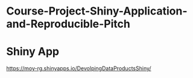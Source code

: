 # Course-Project-Shiny-Application-and-Reproducible-Pitch

# Shiny App
https://moy-rg.shinyapps.io/DevolpingDataProductsShiny/
